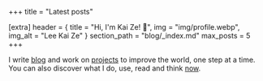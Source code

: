 +++
title = "Latest posts"

[extra]
header = { title = "Hi, I'm Kai Ze! 👋", img = "img/profile.webp", img_alt = "Lee Kai Ze" }
section_path = "blog/_index.md"
max_posts = 5
+++

I write [blog](./blog) and work on [projects](./projects) to improve the world, one step at a time. You can also discover what I do, use, read and think [now](./now).
